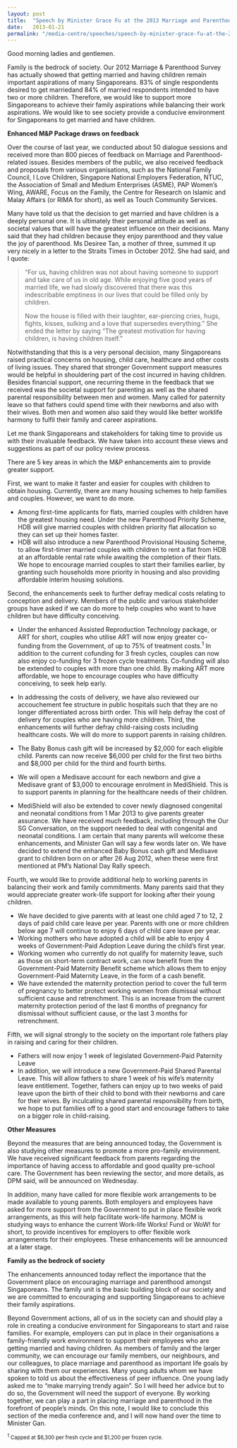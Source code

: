 ```yaml
---
layout: post
title:  "Speech by Minister Grace Fu at the 2013 Marriage and Parenthood Package Press Conference"
date:   2013-01-21
permalink: "/media-centre/speeches/speech-by-minister-grace-fu-at-the-2013-marriage-and-parenthood-package-press-conference"
---
```


Good morning ladies and gentlemen.

Family is the bedrock of society. Our 2012 Marriage & Parenthood Survey has actually showed that getting married and having children remain important aspirations of many Singaporeans. 83% of single respondents desired to get marriedand 84% of married respondents intended to have two or more children. Therefore, we would like to support more Singaporeans to achieve their family aspirations while balancing their work aspirations. We would like to see society provide a conducive environment for Singaporeans to get married and have children.

**Enhanced M&P Package draws on feedback**

Over the course of last year, we conducted about 50 dialogue sessions and received more than 800 pieces of feedback on Marriage and Parenthood-related issues. Besides members of the public, we also received feedback and proposals from various organisations, such as the National Family Council, I Love Children, Singapore National Employers Federation, NTUC, the Association of Small and Medium Enterprises (ASME), PAP Women’s Wing, AWARE, Focus on the Family, the Centre for Research on Islamic and Malay Affairs (or RIMA for short), as well as Touch Community Services.

Many have told us that the decision to get married and have children is a deeply personal one. It is ultimately their personal attitude as well as societal values that will have the greatest influence on their decisions. Many said that they had children because they enjoy parenthood and they value the joy of parenthood. Ms Desiree Tan, a mother of three, summed it up very nicely in a letter to the Straits Times in October 2012. She had said, and I quote:

> “For us, having children was not about having someone to support and take care of us in old age. While enjoying five good years of married life, we had slowly discovered that there was this indescribable emptiness in our lives that could be filled only by children.
>
> Now the house is filled with their laughter, ear-piercing cries, hugs, fights, kisses, sulking and a love that supersedes everything.” She ended the letter by saying “The greatest motivation for having children, is having children itself.”

Notwithstanding that this is a very personal decision, many Singaporeans raised practical concerns on housing, child care, healthcare and other costs of living issues. They shared that stronger Government support measures would be helpful in shouldering part of the cost incurred in having children. Besides financial support, one recurring theme in the feedback that we received was the societal support for parenting as well as the shared parental responsibility between men and women. Many called for paternity leave so that fathers could spend time with their newborns and also with their wives. Both men and women also said they would like better worklife harmony to fulfil their family and career aspirations.

Let me thank Singaporeans and stakeholders for taking time to provide us with their invaluable feedback. We have taken into account these views and suggestions as part of our policy review process.

There are 5 key areas in which the M&P enhancements aim to provide greater support.

First, we want to make it faster and easier for couples with children to obtain housing. Currently, there are many housing schemes to help families and couples. However, we want to do more.

* Among first-time applicants for flats, married couples with children have the greatest housing need. Under the new Parenthood Priority Scheme, HDB will give married couples with children priority flat allocation so they can set up their homes faster. 
* HDB will also introduce a new Parenthood Provisional Housing Scheme, to allow first-timer married couples with children to rent a flat from HDB at an affordable rental rate while awaiting the completion of their flats.
We hope to encourage married couples to start their families earlier, by granting such households more priority in housing and also providing affordable interim housing solutions.

Second, the enhancements seek to further defray medical costs relating to conception and delivery. Members of the public and various stakeholder groups have asked if we can do more to help couples who want to have children but have difficulty conceiving.

* Under the enhanced Assisted Reproduction Technology package, or ART for short, couples who utilise ART will now enjoy greater co-funding from the Government, of up to 75% of treatment costs.<sup>1</sup> In addition to the current cofunding for 3 fresh cycles, couples can now also enjoy co-funding for 3 frozen cycle treatments. Co-funding will also be extended to couples with more than one child. By making ART more affordable, we hope to encourage couples who have difficulty conceiving, to seek help early.
* In addressing the costs of delivery, we have also reviewed our accouchement fee structure in public hospitals such that they are no longer differentiated across birth order. This will help defray the cost of delivery for couples who are having more children.
Third, the enhancements will further defray child-raising costs including healthcare costs. We will do more to support parents in raising children.

* The Baby Bonus cash gift will be increased by $2,000 for each eligible child. Parents can now receive $6,000 per child for the first two births and $8,000 per child for the third and fourth births.
* We will open a Medisave account for each newborn and give a Medisave grant of $3,000 to encourage enrolment in MediShield. This is to support parents in planning for the healthcare needs of their children.
* MediShield will also be extended to cover newly diagnosed congenital and neonatal conditions from 1 Mar 2013 to give parents greater assurance. We have received much feedback, including through the Our SG Conversation, on the support needed to deal with congenital and neonatal conditions. I am certain that many parents will welcome these enhancements, and Minister Gan will say a few words later on.
We have decided to extend the enhanced Baby Bonus cash gift and Medisave grant to children born on or after 26 Aug 2012, when these were first mentioned at PM’s National Day Rally speech.

Fourth, we would like to provide additional help to working parents in balancing their work and family commitments. Many parents said that they would appreciate greater work-life support for looking after their young children.

* We have decided to give parents with at least one child aged 7 to 12, 2 days of paid child care leave per year. Parents with one or more children below age 7 will continue to enjoy 6 days of child care leave per year.
* Working mothers who have adopted a child will be able to enjoy 4 weeks of Government-Paid Adoption Leave during the child’s first year. 
* Working women who currently do not qualify for maternity leave, such as those on short-term contract work, can now benefit from the Government-Paid Maternity Benefit scheme which allows them to enjoy Government-Paid Maternity Leave, in the form of a cash benefit.
* We have extended the maternity protection period to cover the full term of pregnancy to better protect working women from dismissal without sufficient cause and retrenchment. This is an increase from the current maternity protection period of the last 6 months of pregnancy for dismissal without sufficient cause, or the last 3 months for retrenchment.  

Fifth, we will signal strongly to the society on the important role fathers play in raising and caring for their children.

* Fathers will now enjoy 1 week of legislated Government-Paid Paternity Leave
* In addition, we will introduce a new Government-Paid Shared Parental Leave. This will allow fathers to share 1 week of his wife’s maternity leave entitlement. Together, fathers can enjoy up to two weeks of paid leave upon the birth of their child to bond with their newborns and care for their wives. By inculcating shared parental responsibility from birth, we hope to put families off to a good start and encourage fathers to take on a bigger role in child-raising.  

**Other Measures**

Beyond the measures that are being announced today, the Government is also studying other measures to promote a more pro-family environment. We have received significant feedback from parents regarding the importance of having access to affordable and good quality pre-school care. The Government has been reviewing the sector, and more details, as DPM said, will be announced on Wednesday.

In addition, many have called for more flexible work arrangements to be made available to young parents. Both employers and employees have asked for more support from the Government to put in place flexible work arrangements, as this will help facilitate work-life harmony. MOM is studying ways to enhance the current Work-life Works! Fund or WoW! for short, to provide incentives for employers to offer flexible work arrangements for their employees. These enhancements will be announced at a later stage.

**Family as the bedrock of society**

The enhancements announced today reflect the importance that the Government place on encouraging marriage and parenthood amongst Singaporeans. The family unit is the basic building block of our society and we are committed to encouraging and supporting Singaporeans to achieve their family aspirations.

Beyond Government actions, all of us in the society can and should play a role in creating a conducive environment for Singaporeans to start and raise families. For example, employers can put in place in their organisations a family-friendly work environment to support their employees who are getting married and having children. As members of family and the larger community, we can encourage our family members, our neighbours, and our colleagues, to place marriage and parenthood as important life goals by sharing with them our experiences. Many young adults whom we have spoken to told us about the effectiveness of peer influence. One young lady asked me to “make marrying trendy again”. So I will heed her advice but to do so, the Government will need the support of everyone. By working together, we can play a part in placing marriage and parenthood in the forefront of people’s minds. On this note, I would like to conclude this section of the media conference and, and I will now hand over the time to Minister Gan.

<sub><sup>1</sup> Capped at $6,300 per fresh cycle and $1,200 per frozen cycle.</sub>

